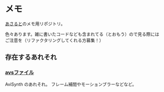 # メモ

[あさると](https://twitter.com/SzlyNe_)のメモ用リポジトリ。

色々あります。雑に書いたコードなども含まれてる（とおもう）ので見る際にはご注意を（リファクタリングしてくれる方募集！）

## 存在するあれそれ

### [avsファイル](./avs)

AviSynth のあれそれ。
フレーム補間やモーションブラーなどなど。
